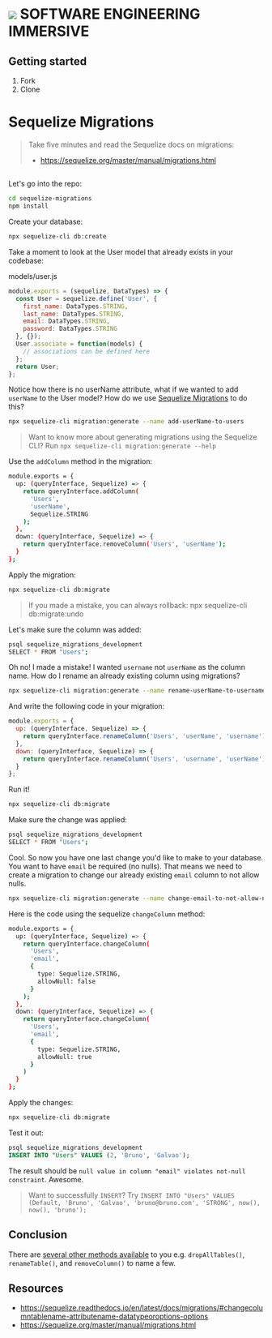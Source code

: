 # ![](https://ga-dash.s3.amazonaws.com/production/assets/logo-9f88ae6c9c3871690e33280fcf557f33.png)  SOFTWARE ENGINEERING IMMERSIVE

## Getting started

1. Fork
1. Clone

# Sequelize Migrations

> Take five minutes and read the Sequelize docs on migrations: 
>
> - https://sequelize.org/master/manual/migrations.html

##

Let's go into the repo:

```sh
cd sequelize-migrations
npm install
```

Create your database:

```sh
npx sequelize-cli db:create
```

Take a moment to look at the User model that already exists in your codebase:

models/user.js
```js
module.exports = (sequelize, DataTypes) => {
  const User = sequelize.define('User', {
    first_name: DataTypes.STRING,
    last_name: DataTypes.STRING,
    email: DataTypes.STRING,
    password: DataTypes.STRING
  }, {});
  User.associate = function(models) {
    // associations can be defined here
  };
  return User;
};
```

Notice how there is no userName attribute, what if we wanted to add `userName` to the User model? How do we use [Sequelize Migrations](https://sequelize.org/master/manual/migrations.html) to do this?

```sh
npx sequelize-cli migration:generate --name add-userName-to-users
```
> Want to know more about generating migrations using the Sequelize CLI? Run `npx sequelize-cli migration:generate --help`

Use the `addColumn` method in the migration:

```sh
module.exports = {
  up: (queryInterface, Sequelize) => {
    return queryInterface.addColumn(
      'Users',
      'userName',
      Sequelize.STRING
    );
  },
  down: (queryInterface, Sequelize) => {
    return queryInterface.removeColumn('Users', 'userName');
  }
};
```

Apply the migration:

```sh
npx sequelize-cli db:migrate
```
> If you made a mistake, you can always rollback: npx sequelize-cli db:migrate:undo

Let's make sure the column was added:

```sh
psql sequelize_migrations_development
SELECT * FROM "Users";
```

Oh no! I made a mistake! I wanted `username` not `userName` as the column name. How do I rename an already existing column using migrations?

```sh
npx sequelize-cli migration:generate --name rename-userName-to-username
```

And write the following code in your migration:

```js
module.exports = {
  up: (queryInterface, Sequelize) => {
    return queryInterface.renameColumn('Users', 'userName', 'username');
  },
  down: (queryInterface, Sequelize) => {
    return queryInterface.renameColumn('Users', 'username', 'userName');
  }
};
```

Run it!

```sh
npx sequelize-cli db:migrate
```

Make sure the change was applied:

```sh
psql sequelize_migrations_development
SELECT * FROM "Users";
```

Cool. So now you have one last change you'd like to make to your database. You want to have `email` be required (no nulls). That means we need to create a migration to change our already existing `email` column to not allow nulls.

```sh
npx sequelize-cli migration:generate --name change-email-to-not-allow-nulls
```

Here is the code using the sequelize `changeColumn` method:

```sh
module.exports = {
  up: (queryInterface, Sequelize) => {
    return queryInterface.changeColumn(
      'Users',
      'email',
      {
        type: Sequelize.STRING,
        allowNull: false
      }
    );
  },
  down: (queryInterface, Sequelize) => {
    return queryInterface.changeColumn(
      'Users',
      'email',
      {
        type: Sequelize.STRING,
        allowNull: true
      }
    )
  }
};
```

Apply the changes:

```sh
npx sequelize-cli db:migrate
```

Test it out:

```sql
psql sequelize_migrations_development
INSERT INTO "Users" VALUES (2, 'Bruno', 'Galvao');
```

The result should be `null value in column "email" violates not-null constraint`. Awesome.
> Want to successfully `INSERT`? Try `INSERT INTO "Users" VALUES (Default, 'Bruno', 'Galvao', 'bruno@bruno.com', 'STRONG', now(), now(), 'bruno');`

## Conclusion

There are [several other methods available](https://sequelize.readthedocs.io/en/latest/docs/migrations/#changecolumntablename-attributename-datatypeoroptions-options) to you e.g. `dropAllTables()`, `renameTable()`, and `removeColumn()` to name a few.


## Resources

- https://sequelize.readthedocs.io/en/latest/docs/migrations/#changecolumntablename-attributename-datatypeoroptions-options
- https://sequelize.org/master/manual/migrations.html
